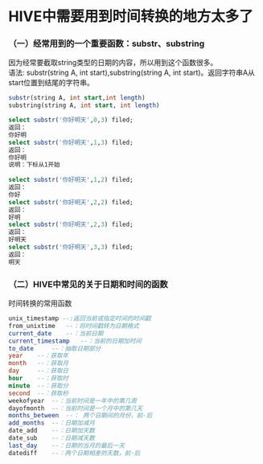 # HIVE中需要用到时间转换的地方太多了

### （一）经常用到的一个重要函数：substr、substring
因为经常要截取string类型的日期的内容，所以用到这个函数很多。   
语法: substr(string A, int start),substring(string A, int start)。返回字符串A从start位置到结尾的字符串。
```sql
substr(string A, int start,int length)
substring(string A, int start, int length)

select substr('你好明天',0,3) filed;
返回：
你好明
select substr('你好明天',1,3) filed;
返回：
你好明
说明：下标从1开始
 
select substr('你好明天',1,2) filed;
返回：
你好
select substr('你好明天',2,2) filed;
返回：
好明
select substr('你好明天',2,3) filed;
返回：
好明天
select substr('你好明天',3,3) filed;
返回：
明天

```
### （二）HIVE中常见的关于日期和时间的函数
时间转换的常用函数
```sql
unix_timestamp --:返回当前或指定时间的时间戳
from_unixtime   --：将时间戳转为日期格式
current_date    --：当前日期
current_timestamp   --：当前的日期加时间
to_date     --：抽取日期部分
year    --：获取年
month   --：获取月
day     --：获取日
hour    --：获取时
minute  --：获取分
second  --：获取秒
weekofyear  --：当前时间是一年中的第几周
dayofmonth  --：当前时间是一个月中的第几天
months_between  --： 两个日期间的月份，前-后
add_months  --：日期加减月
date_add    --：日期加天数
date_sub    --：日期减天数
last_day    --：日期的当月的最后一天
datediff    --：两个日期相差的天数，前-后
```



